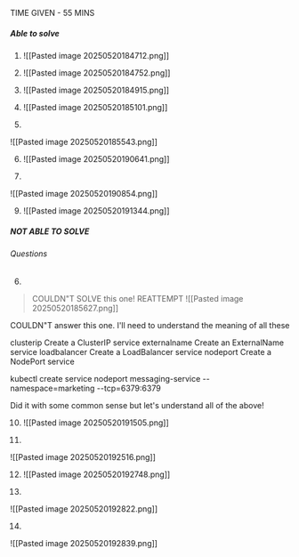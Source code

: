 TIME GIVEN - 55 MINS 

##### Able to solve
1) ![[Pasted image 20250520184712.png]]

2) ![[Pasted image 20250520184752.png]]


3) ![[Pasted image 20250520184915.png]]

4) ![[Pasted image 20250520185101.png]]


5) 
![[Pasted image 20250520185543.png]]

6) ![[Pasted image 20250520190641.png]]

7) 
![[Pasted image 20250520190854.png]]


9) ![[Pasted image 20250520191344.png]]
##### NOT ABLE TO SOLVE



###### Questions
6) 
>COULDN"T SOLVE this one! REATTEMPT 
![[Pasted image 20250520185627.png]]

COULDN"T answer this one. I'll need to understand the meaning of all these

  clusterip      Create a ClusterIP service
  externalname   Create an ExternalName service
  loadbalancer   Create a LoadBalancer service
  nodeport       Create a NodePort service

kubectl create service nodeport messaging-service --namespace=marketing --tcp=6379:6379

Did it with some common sense but let's understand all of the above! 

10) ![[Pasted image 20250520191505.png]]


11) 
![[Pasted image 20250520192516.png]]



12) ![[Pasted image 20250520192748.png]]

13) 
![[Pasted image 20250520192822.png]]

14) 
![[Pasted image 20250520192839.png]]

